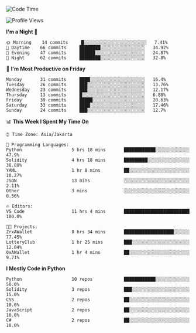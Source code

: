 <!--START_SECTION:waka-->
![Code Time](http://img.shields.io/badge/Code%20Time-0-blue)

![Profile Views](http://img.shields.io/badge/Profile%20Views-3-blue)

**I'm a Night 🦉** 

```text
🌞 Morning    14 commits     █░░░░░░░░░░░░░░░░░░░░░░░░   7.41% 
🌆 Daytime    66 commits     ████████░░░░░░░░░░░░░░░░░   34.92% 
🌃 Evening    47 commits     ██████░░░░░░░░░░░░░░░░░░░   24.87% 
🌙 Night      62 commits     ████████░░░░░░░░░░░░░░░░░   32.8%

```
📅 **I'm Most Productive on Friday** 

```text
Monday       31 commits     ████░░░░░░░░░░░░░░░░░░░░░   16.4% 
Tuesday      26 commits     ███░░░░░░░░░░░░░░░░░░░░░░   13.76% 
Wednesday    23 commits     ███░░░░░░░░░░░░░░░░░░░░░░   12.17% 
Thursday     13 commits     █░░░░░░░░░░░░░░░░░░░░░░░░   6.88% 
Friday       39 commits     █████░░░░░░░░░░░░░░░░░░░░   20.63% 
Saturday     33 commits     ████░░░░░░░░░░░░░░░░░░░░░   17.46% 
Sunday       24 commits     ███░░░░░░░░░░░░░░░░░░░░░░   12.7%

```


📊 **This Week I Spent My Time On** 

```text
⌚︎ Time Zone: Asia/Jakarta

💬 Programming Languages: 
Python                   5 hrs 18 mins       ████████████░░░░░░░░░░░░░   47.9% 
Solidity                 4 hrs 18 mins       █████████░░░░░░░░░░░░░░░░   38.88% 
YAML                     1 hr 8 mins         ██░░░░░░░░░░░░░░░░░░░░░░░   10.27% 
JSON                     13 mins             ░░░░░░░░░░░░░░░░░░░░░░░░░   2.11% 
Other                    3 mins              ░░░░░░░░░░░░░░░░░░░░░░░░░   0.56%

🔥 Editors: 
VS Code                  11 hrs 4 mins       █████████████████████████   100.0%

🐱‍💻 Projects: 
ZrxAWallet               8 hrs 34 mins       ███████████████████░░░░░░   77.45% 
LotteryClub              1 hr 25 mins        ███░░░░░░░░░░░░░░░░░░░░░░   12.84% 
0xAWallet                1 hr 4 mins         ██░░░░░░░░░░░░░░░░░░░░░░░   9.71%

```

**I Mostly Code in Python** 

```text
Python                   10 repos            ████████████░░░░░░░░░░░░░   50.0% 
Solidity                 3 repos             ███░░░░░░░░░░░░░░░░░░░░░░   15.0% 
CSS                      2 repos             ██░░░░░░░░░░░░░░░░░░░░░░░   10.0% 
JavaScript               2 repos             ██░░░░░░░░░░░░░░░░░░░░░░░   10.0% 
C#                       2 repos             ██░░░░░░░░░░░░░░░░░░░░░░░   10.0%

```



<!--END_SECTION:waka-->
